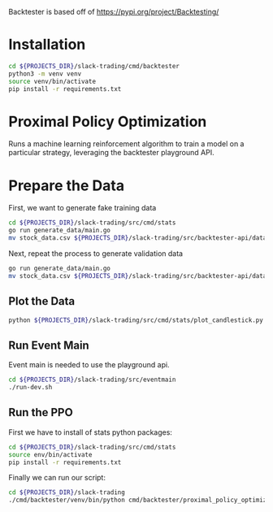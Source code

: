 Backtester is based off of https://pypi.org/project/Backtesting/

# Installation
``` bash
cd ${PROJECTS_DIR}/slack-trading/cmd/backtester
python3 -m venv venv
source venv/bin/activate
pip install -r requirements.txt
```

# Proximal Policy Optimization
Runs a machine learning reinforcement algorithm to train a model on a particular strategy, leveraging the backtester playground API.

# Prepare the Data
First, we want to generate fake training data
``` bash
cd ${PROJECTS_DIR}/slack-trading/src/cmd/stats
go run generate_data/main.go
mv stock_data.csv ${PROJECTS_DIR}/slack-trading/src/backtester-api/data/training_data.csv
```

Next, repeat the process to generate validation data
``` bash
go run generate_data/main.go
mv stock_data.csv ${PROJECTS_DIR}/slack-trading/src/backtester-api/data/validation_data.csv
```

## Plot the Data
``` bash
python ${PROJECTS_DIR}/slack-trading/src/cmd/stats/plot_candlestick.py ${PROJECTS_DIR}/slack-trading/src/backtester-api/data/training_data.csv
```

## Run Event Main
Event main is needed to use the playground api.
``` bash
cd ${PROJECTS_DIR}/slack-trading/src/eventmain
./run-dev.sh
```

## Run the PPO
First we have to install of stats python packages:
``` bash
cd ${PROJECTS_DIR}/slack-trading/src/cmd/stats
source env/bin/activate
pip install -r requirements.txt
```

Finally we can run our script:
``` bash
cd ${PROJECTS_DIR}/slack-trading
./cmd/backtester/venv/bin/python cmd/backtester/proximal_policy_optimization.py
```